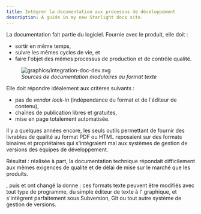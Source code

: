 ```yaml
---
title: Intégrer la documentation aux processus de développement
description: A guide in my new Starlight docs site.
---
```


La documentation fait partie du logiciel. Fournie avec le produit, elle
doit :

-   sortir en même temps,
-   suivre les mêmes cycles de vie, et
-   faire l\'objet des mêmes processus de production et de contrôle
    qualité.

<figure>
<img src="graphics/integration-doc-dev.svg"
alt="graphics/integration-doc-dev.svg" />
<figcaption><em>Sources de documentation modulaires au format
texte</em></figcaption>
</figure>

Elle doit répondre idéalement aux critères suivants :

-   pas de *vendor lock-in* (indépendance du format et de l\'éditeur de
    contenu),
-   chaînes de publication libres et gratuites,
-   mise en page totalement automatisée.

Il y a quelques années encore, les seuls outils permettant de fournir
des livrables de qualité au format PDF ou HTML reposaient sur des
formats binaires et propriétaires qui s\'intégraient mal aux systèmes de
gestion de versions des équipes de développement.

Résultat : réalisée à part, la documentation technique répondait
difficilement aux mêmes exigences de qualité et de délai de mise sur le
marché que les produits.

, puis et ont changé la donne : ces formats texte peuvent être modifiés
avec tout type de programme, du simple éditeur de texte à l\' graphique,
et s\'intègrent parfaitement sous Subversion, Git ou tout autre système
de gestion de versions.

